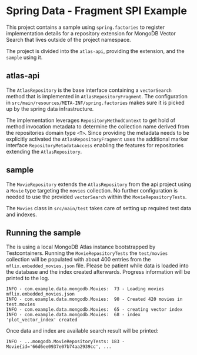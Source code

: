 # Spring Data - Fragment SPI Example

This project contains a sample using `spring.factories` to register implementation details for a repository extension for MongoDB Vector Search that lives outside of the project namespace. 

The project is divided into the `atlas-api`, providing the extension, and the `sample` using it.

## atlas-api

The `AtlasRepository` is the base interface containing a `vectorSearch` method that is implemented in `AtlasRepositoryFragment`. The configuration in `src/main/resources/META-INF/spring.factories` makes sure it is picked up by the spring data infrastructure.

The implementation leverages `RepositoryMethodContext` to get hold of method invocation metadata to determine the collection name derived from the repositories domain type `<T>`.
Since providing the metadata needs to be explicitly activated the `AtlasRepositoryFragment` uses the additional marker interface `RepositoryMetadataAccess` enabling the features for repositories extending the `AtlasRepository`.  

## sample

The `MovieRepository` extends the `AtlasRepository` from the api project using a `Movie` type targeting the `movies` collection. No further configuration is needed to use the provided `vectorSearch` within the `MovieRepositoryTests`.

The `Movies` class in `src/main/test` takes care of setting up required test data and indexes.

## Running the sample

The is using a local MongoDB Atlas instance bootstrapped by Testcontainers.
Running the `MovieRepositoryTests` the `test/movies` collection will be populated with about 400 entries from the `mflix.embedded_movies.json` file.
Please be patient while data is loaded into the database and the index created afterwards.
Progress information will be printed to the log.
```log
INFO - com.example.data.mongodb.Movies:  73 - Loading movies mflix.embedded_movies.json
INFO - com.example.data.mongodb.Movies:  90 - Created 420 movies in test.movies
INFO - com.example.data.mongodb.Movies:  65 - creating vector index
INFO - com.example.data.mongodb.Movies:  68 - index 'plot_vector_index' created
```
Once data and index are available search result will be printed:
```log
INFO - ...mongodb.MovieRepositoryTests: 183 - Movie{id='66d6ee0937e07b74aa2939cc', ...
```
